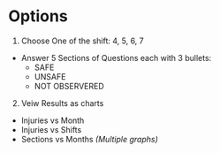 
# Options 
1. Choose One of the shift: 4, 5, 6, 7
- Answer 5 Sections of Questions each with 3 bullets:
   - SAFE 
   - UNSAFE
   - NOT OBSERVERED
2. Veiw Results as charts
  - Injuries vs Month
  - Injuries vs Shifts
  - Sections vs Months _(Multiple graphs)_
